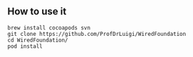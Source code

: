 ## How to use it

	brew install cocoapods svn
  	git clone https://github.com/ProfDrLuigi/WiredFoundation
	cd WiredFoundation/
  	pod install
